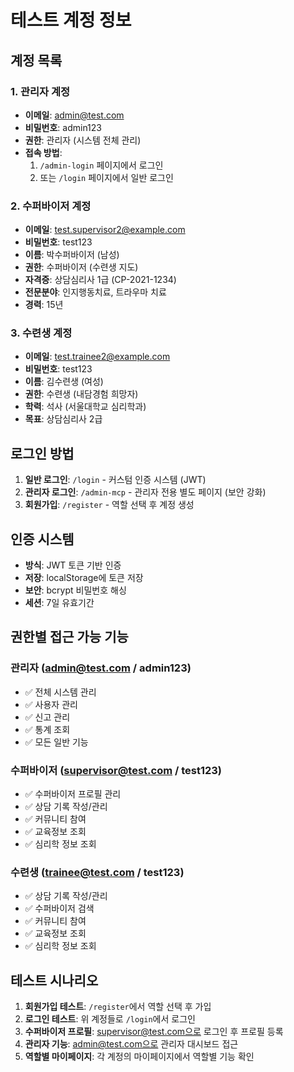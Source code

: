 # 테스트 계정 정보

## 계정 목록

### 1. 관리자 계정
- **이메일**: admin@test.com
- **비밀번호**: admin123
- **권한**: 관리자 (시스템 전체 관리)
- **접속 방법**: 
  1. `/admin-login` 페이지에서 로그인
  2. 또는 `/login` 페이지에서 일반 로그인

### 2. 수퍼바이저 계정
- **이메일**: test.supervisor2@example.com
- **비밀번호**: test123
- **이름**: 박수퍼바이저 (남성)
- **권한**: 수퍼바이저 (수련생 지도)
- **자격증**: 상담심리사 1급 (CP-2021-1234)
- **전문분야**: 인지행동치료, 트라우마 치료
- **경력**: 15년

### 3. 수련생 계정  
- **이메일**: test.trainee2@example.com
- **비밀번호**: test123
- **이름**: 김수련생 (여성)
- **권한**: 수련생 (내담경험 희망자)
- **학력**: 석사 (서울대학교 심리학과)
- **목표**: 상담심리사 2급

## 로그인 방법

1. **일반 로그인**: `/login` - 커스텀 인증 시스템 (JWT)
2. **관리자 로그인**: `/admin-mcp` - 관리자 전용 별도 페이지 (보안 강화)
3. **회원가입**: `/register` - 역할 선택 후 계정 생성

## 인증 시스템

- **방식**: JWT 토큰 기반 인증
- **저장**: localStorage에 토큰 저장
- **보안**: bcrypt 비밀번호 해싱
- **세션**: 7일 유효기간

## 권한별 접근 가능 기능

### 관리자 (admin@test.com / admin123)
- ✅ 전체 시스템 관리
- ✅ 사용자 관리  
- ✅ 신고 관리
- ✅ 통계 조회
- ✅ 모든 일반 기능

### 수퍼바이저 (supervisor@test.com / test123)
- ✅ 수퍼바이저 프로필 관리
- ✅ 상담 기록 작성/관리
- ✅ 커뮤니티 참여
- ✅ 교육정보 조회
- ✅ 심리학 정보 조회

### 수련생 (trainee@test.com / test123)
- ✅ 상담 기록 작성/관리
- ✅ 수퍼바이저 검색
- ✅ 커뮤니티 참여  
- ✅ 교육정보 조회
- ✅ 심리학 정보 조회

## 테스트 시나리오

1. **회원가입 테스트**: `/register`에서 역할 선택 후 가입
2. **로그인 테스트**: 위 계정들로 `/login`에서 로그인
3. **수퍼바이저 프로필**: supervisor@test.com으로 로그인 후 프로필 등록
4. **관리자 기능**: admin@test.com으로 관리자 대시보드 접근
5. **역할별 마이페이지**: 각 계정의 마이페이지에서 역할별 기능 확인